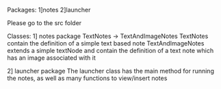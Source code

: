 Packages:
1]notes
2]launcher

Please go to the src folder 

Classes:
1] notes package
TextNotes -> TextAndImageNotes
TextNotes contain the definition of a simple text based note
TextAndImageNotes extends a simple textNode and contain the definition of a text note which has an image associated with it

2] launcher package
The launcher class has the main method for running the notes, as well as many functions to view/insert notes
